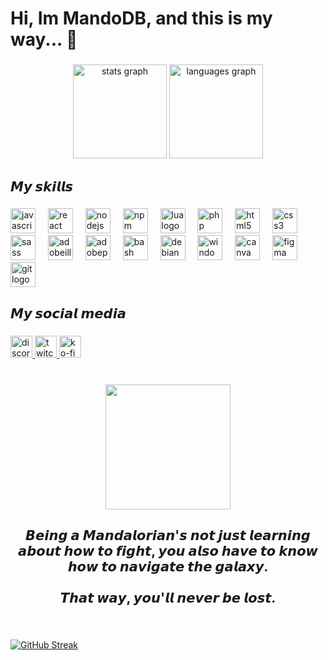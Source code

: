 <h1 align="left">Hi, Im MandoDB, and this is my way... 🌌</h1>

###

<div align="center">
  <img src="https://github-readme-stats.vercel.app/api?username=mandodb&hide_title=false&hide_rank=false&show_icons=true&include_all_commits=true&count_private=true&disable_animations=false&theme=dracula&locale=en&hide_border=false&order=1" height="150" alt="stats graph"  />
  <img src="https://github-readme-stats.vercel.app/api/top-langs?username=mandodb&locale=en&hide_title=false&layout=compact&card_width=320&langs_count=5&theme=dracula&hide_border=false&order=2" height="150" alt="languages graph"  />
</div>

###

<h2 align="left">𝙈𝙮 𝙨𝙠𝙞𝙡𝙡𝙨</h2>

###

<div align="left">
  <img src="https://cdn.jsdelivr.net/gh/devicons/devicon/icons/javascript/javascript-original.svg" height="40" alt="javascript logo"  />
  <img width="12" />
  <img src="https://cdn.jsdelivr.net/gh/devicons/devicon/icons/react/react-original.svg" height="40" alt="react logo"  />
  <img width="12" />
  <img src="https://cdn.jsdelivr.net/gh/devicons/devicon/icons/nodejs/nodejs-original.svg" height="40" alt="nodejs logo"  />
  <img width="12" />
  <img src="https://cdn.jsdelivr.net/gh/devicons/devicon/icons/npm/npm-original-wordmark.svg" height="40" alt="npm logo"  />
  <img width="12" />
  <img src="https://cdn.jsdelivr.net/gh/devicons/devicon/icons/lua/lua-original.svg" height="40" alt="lua logo"  />
  <img width="12" />
  <img src="https://cdn.jsdelivr.net/gh/devicons/devicon/icons/php/php-original.svg" height="40" alt="php logo"  />
  <img width="12" />
  <img src="https://cdn.jsdelivr.net/gh/devicons/devicon/icons/html5/html5-original.svg" height="40" alt="html5 logo"  />
  <img width="12" />
  <img src="https://cdn.jsdelivr.net/gh/devicons/devicon/icons/css3/css3-original.svg" height="40" alt="css3 logo"  />
  <img width="12" />
  <img src="https://cdn.jsdelivr.net/gh/devicons/devicon/icons/sass/sass-original.svg" height="40" alt="sass logo"  />
  <img width="12" />
  <img src="https://cdn.simpleicons.org/adobeillustrator/FF9A00" height="40" alt="adobeillustrator logo"  />
  <img width="12" />
  <img src="https://cdn.simpleicons.org/adobephotoshop/31A8FF" height="40" alt="adobephotoshop logo"  />
  <img width="12" />
  <img src="https://cdn.simpleicons.org/gnubash/4EAA25" height="40" alt="bash logo"  />
  <img width="12" />
  <img src="https://cdn.simpleicons.org/debian/A81D33" height="40" alt="debian logo"  />
  <img width="12" />
  <img src="https://cdn.jsdelivr.net/gh/devicons/devicon/icons/windows8/windows8-original.svg" height="40" alt="windows8 logo"  />
  <img width="12" />
  <img src="https://cdn.simpleicons.org/canva/00C4CC" height="40" alt="canva logo"  />
  <img width="12" />
  <img src="https://cdn.simpleicons.org/figma/F24E1E" height="40" alt="figma logo"  />
  <img width="12" />
  <img src="https://cdn.simpleicons.org/git/F05032" height="40" alt="git logo"  />
</div>

###

<h2 align="left">𝙈𝙮 𝙨𝙤𝙘𝙞𝙖𝙡 𝙢𝙚𝙙𝙞𝙖</h2>

###

<div align="left">
  <a href="https://discord.gg/la-station" target="_blank">
    <img src="https://img.shields.io/static/v1?message=Discord&logo=discord&label=&color=7289DA&logoColor=white&labelColor=&style=for-the-badge" height="35" alt="discord logo"  />
  </a>
  <a href="https://twitch.tv/themandodb" target="_blank">
    <img src="https://img.shields.io/static/v1?message=Twitch&logo=twitch&label=&color=9146FF&logoColor=white&labelColor=&style=for-the-badge" height="35" alt="twitch logo"  />
  </a>
  <a href="https://ko.fi/mandodb" target="_blank">
    <img src="https://img.shields.io/static/v1?message=Ko-fi&logo=ko-fi&label=&color=F16061&logoColor=white&labelColor=&style=for-the-badge" height="35" alt="ko-fi logo"  />
  </a>
</div>

###

<br clear="both">

<div align="center">
  <img height="200" src="https://i.imgur.com/MLOHoIZ.gif"  />
</div>

###

<h2 align="center">𝘽𝙚𝙞𝙣𝙜 𝙖 𝙈𝙖𝙣𝙙𝙖𝙡𝙤𝙧𝙞𝙖𝙣'𝙨 𝙣𝙤𝙩 𝙟𝙪𝙨𝙩 𝙡𝙚𝙖𝙧𝙣𝙞𝙣𝙜 𝙖𝙗𝙤𝙪𝙩 𝙝𝙤𝙬 𝙩𝙤 𝙛𝙞𝙜𝙝𝙩, 𝙮𝙤𝙪 𝙖𝙡𝙨𝙤 𝙝𝙖𝙫𝙚 𝙩𝙤 𝙠𝙣𝙤𝙬 𝙝𝙤𝙬 𝙩𝙤 𝙣𝙖𝙫𝙞𝙜𝙖𝙩𝙚 𝙩𝙝𝙚 𝙜𝙖𝙡𝙖𝙭𝙮.<br> <br>𝙏𝙝𝙖𝙩 𝙬𝙖𝙮, 𝙮𝙤𝙪'𝙡𝙡 𝙣𝙚𝙫𝙚𝙧 𝙗𝙚 𝙡𝙤𝙨𝙩.</h2>

###

<br clear="both">

[![GitHub Streak](https://streak-stats.demolab.com/?user=MandoDB)](https://git.io/streak-stats)

###
